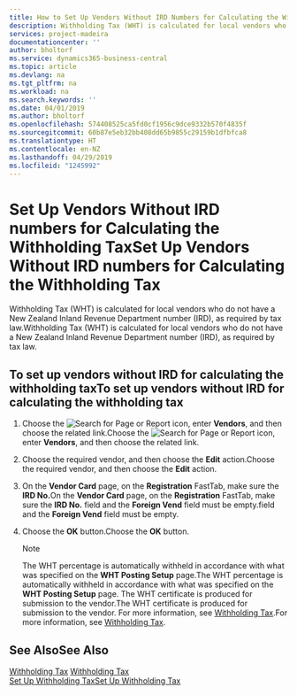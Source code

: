 ```yaml
---
title: How to Set Up Vendors Without IRD Numbers for Calculating the Withholding Tax
description: Withholding Tax (WHT) is calculated for local vendors who do not have a New Zealand Inland Revenue Department number.
services: project-madeira
documentationcenter: ''
author: bholtorf
ms.service: dynamics365-business-central
ms.topic: article
ms.devlang: na
ms.tgt_pltfrm: na
ms.workload: na
ms.search.keywords: ''
ms.date: 04/01/2019
ms.author: bholtorf
ms.openlocfilehash: 574408525ca5fd0cf1956c9dce9332b570f4835f
ms.sourcegitcommit: 60b87e5eb32bb408dd65b9855c29159b1dfbfca8
ms.translationtype: HT
ms.contentlocale: en-NZ
ms.lasthandoff: 04/29/2019
ms.locfileid: "1245992"
---
```

# <a name="set-up-vendors-without-ird-numbers-for-calculating-the-withholding-tax"></a><span data-ttu-id="999fd-103">Set Up Vendors Without IRD numbers for Calculating the Withholding Tax</span><span class="sxs-lookup"><span data-stu-id="999fd-103">Set Up Vendors Without IRD numbers for Calculating the Withholding Tax</span></span>
<span data-ttu-id="999fd-104">Withholding Tax (WHT) is calculated for local vendors who do not have a New Zealand Inland Revenue Department number (IRD), as required by tax law.</span><span class="sxs-lookup"><span data-stu-id="999fd-104">Withholding Tax (WHT) is calculated for local vendors who do not have a New Zealand Inland Revenue Department number (IRD), as required by tax law.</span></span>  

## <a name="to-set-up-vendors-without-ird-for-calculating-the-withholding-tax"></a><span data-ttu-id="999fd-105">To set up vendors without IRD for calculating the withholding tax</span><span class="sxs-lookup"><span data-stu-id="999fd-105">To set up vendors without IRD for calculating the withholding tax</span></span>  
1.  <span data-ttu-id="999fd-106">Choose the ![Search for Page or Report](../../media/ui-search/search_small.png "Search for Page or Report icon") icon, enter **Vendors**, and then choose the related link.</span><span class="sxs-lookup"><span data-stu-id="999fd-106">Choose the ![Search for Page or Report](../../media/ui-search/search_small.png "Search for Page or Report icon") icon, enter **Vendors**, and then choose the related link.</span></span>  
2.  <span data-ttu-id="999fd-107">Choose the required vendor, and then choose the **Edit** action.</span><span class="sxs-lookup"><span data-stu-id="999fd-107">Choose the required vendor, and then choose the **Edit** action.</span></span>  
3.  <span data-ttu-id="999fd-108">On the **Vendor Card** page, on the **Registration** FastTab, make sure the **IRD No.**</span><span class="sxs-lookup"><span data-stu-id="999fd-108">On the **Vendor Card** page, on the **Registration** FastTab, make sure the **IRD No.**</span></span> <span data-ttu-id="999fd-109">field and the **Foreign Vend** field must be empty.</span><span class="sxs-lookup"><span data-stu-id="999fd-109">field and the **Foreign Vend** field must be empty.</span></span>  
4.  <span data-ttu-id="999fd-110">Choose the **OK** button.</span><span class="sxs-lookup"><span data-stu-id="999fd-110">Choose the **OK** button.</span></span>  

    > [!NOTE]  
    >  <span data-ttu-id="999fd-111">The WHT percentage is automatically withheld in accordance with what was specified on the **WHT Posting Setup** page.</span><span class="sxs-lookup"><span data-stu-id="999fd-111">The WHT percentage is automatically withheld in accordance with what was specified on the **WHT Posting Setup** page.</span></span> <span data-ttu-id="999fd-112">The WHT certificate is produced for submission to the vendor.</span><span class="sxs-lookup"><span data-stu-id="999fd-112">The WHT certificate is produced for submission to the vendor.</span></span> <span data-ttu-id="999fd-113">For more information, see [Withholding Tax](withholding-tax.md).</span><span class="sxs-lookup"><span data-stu-id="999fd-113">For more information, see [Withholding Tax](withholding-tax.md).</span></span>  

## <a name="see-also"></a><span data-ttu-id="999fd-114">See Also</span><span class="sxs-lookup"><span data-stu-id="999fd-114">See Also</span></span>  
<span data-ttu-id="999fd-115">[Withholding Tax](withholding-tax.md) </span><span class="sxs-lookup"><span data-stu-id="999fd-115">[Withholding Tax](withholding-tax.md) </span></span>  
[<span data-ttu-id="999fd-116">Set Up Withholding Tax</span><span class="sxs-lookup"><span data-stu-id="999fd-116">Set Up Withholding Tax</span></span>](how-to-set-up-withholding-tax.md)
